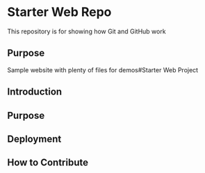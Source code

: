 # Starter Web Repo

This repository is for showing how Git and GitHub work

## Purpose

Sample website with plenty of files for demos#Starter Web Project 
 ## Introduction 
 ## Purpose 
 ## Deployment 
 ## How to Contribute
